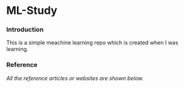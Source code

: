 # ML-Study

### Introduction
This is a simple meachine learning repo which is created when I was learning.

### Reference
*All the reference articles or websites are shown below.*
